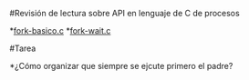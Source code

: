 #Revisión de lectura sobre API en lenguaje de C de procesos

*[fork-basico.c](fork-basico.c)
*[fork-wait.c](fork-wait.c)

#Tarea

*¿Cómo organizar que siempre se ejcute primero el padre?
